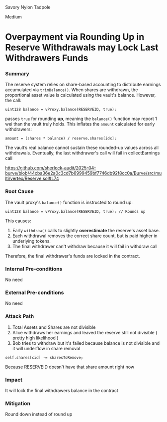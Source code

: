 Savory Nylon Tadpole

Medium

# Overpayment via Rounding Up in Reserve Withdrawals may Lock Last Withdrawers Funds

### Summary

The reserve system relies on share-based accounting to distribute earnings accumulated via `trimBalance()`. When shares are withdrawn, the proportional asset value is calculated using the vault's balance. However, the call:

```solidity
uint128 balance = vProxy.balance(RESERVEID, true);
```

passes `true` for rounding **up**, meaning the `balance()` function may report 1 wei than the vault truly holds. This inflates the `amount` calculated for early withdrawers:

```solidity
amount = (shares * balance) / reserve.shares[idx];
```

The vault’s real balance cannot sustain these rounded-up values across all withdrawals. Eventually, the last withdrawer's call will fail in collectEarnings call

https://github.com/sherlock-audit/2025-04-burve/blob/44cba36e2a0c3cd7b6999459bf7746db92f8cc0a/Burve/src/multi/vertex/Reserve.sol#L74

### Root Cause

The vault proxy's `balance()` function is instructed to round up:

```solidity
uint128 balance = vProxy.balance(RESERVEID, true); // Rounds up
```

This causes:

1. Early `withdraw()` calls to slightly **overestimate** the reserve's asset base.
2. Each withdrawal removes the correct share count, but is paid higher in underlying tokens.
4. The final withdrawer can't withdraw because it will fail in withdraw call

Therefore, the final withdrawer's funds are locked in the contract.

### Internal Pre-conditions

No need

### External Pre-conditions

No need

### Attack Path

1. Total Assets and Shares are not divisible
2. Alice withdraws her earnings and leaved the reserve still not divisible ( pretty high likelihood )
3. Bob tries to withdraw but it's failed because balance is not divisible and it will underflow in share removal

`self.shares[cid] -= sharesToRemove;`

Because RESERVEID doesn't have that share amount right now

### Impact

It will lock the final withdrawers balance in the contract

### Mitigation

Round down instead of round up